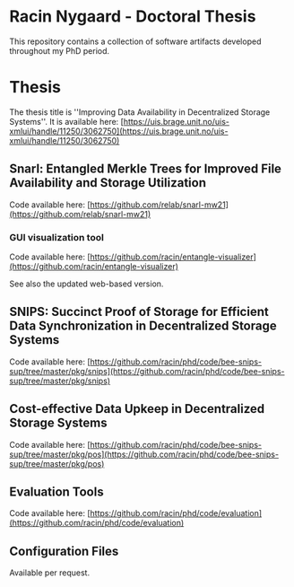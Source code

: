 # Racin Nygaard - Doctoral Thesis
This repository contains a collection of software artifacts developed throughout my PhD period.

# Thesis
The thesis title is ''Improving Data Availability in Decentralized Storage Systems''.
It is available here: [https://uis.brage.unit.no/uis-xmlui/handle/11250/3062750](https://uis.brage.unit.no/uis-xmlui/handle/11250/3062750)

## Snarl: Entangled Merkle Trees for Improved File Availability and Storage Utilization
Code available here: [https://github.com/relab/snarl-mw21](https://github.com/relab/snarl-mw21)

### GUI visualization tool
Code available here: [https://github.com/racin/entangle-visualizer](https://github.com/racin/entangle-visualizer)

See also the updated web-based version.


## SNIPS: Succinct Proof of Storage for Efficient Data Synchronization in Decentralized Storage Systems

Code available here: [https://github.com/racin/phd/code/bee-snips-sup/tree/master/pkg/snips](https://github.com/racin/phd/code/bee-snips-sup/tree/master/pkg/snips)

## Cost-effective Data Upkeep in Decentralized Storage Systems
Code available here: [https://github.com/racin/phd/code/bee-snips-sup/tree/master/pkg/pos](https://github.com/racin/phd/code/bee-snips-sup/tree/master/pkg/pos)

## Evaluation Tools
Code available here: [https://github.com/racin/phd/code/evaluation](https://github.com/racin/phd/code/evaluation)

## Configuration Files
Available per request.